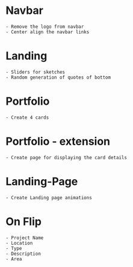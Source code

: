 # Navbar
    - Remove the logo from navbar
    - Center align the navbar links

# Landing
    - Sliders for sketches
    - Random generation of quotes of bottom

# Portfolio
    - Create 4 cards

# Portfolio - extension
    - Create page for displaying the card details

# Landing-Page
    - Create Landing page animations


# On Flip 

    - Project Name
    - Location
    - Type
    - Description
    - Area